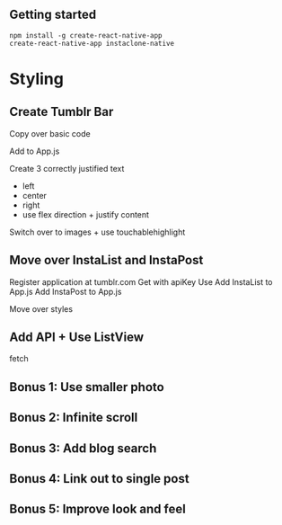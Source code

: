 ## Getting started
```
npm install -g create-react-native-app
create-react-native-app instaclone-native
```

# Styling

## Create Tumblr Bar

Copy over basic code

Add to App.js

Create 3 correctly justified text
- left
- center
- right
- use flex direction + justify content

Switch over to images + use touchablehighlight

## Move over InstaList and InstaPost

Register application at tumblr.com
Get with apiKey
Use 
Add InstaList to App.js
Add InstaPost to App.js

Move over styles

## Add API + Use ListView

fetch


## Bonus 1: Use smaller photo

## Bonus 2: Infinite scroll

## Bonus 3: Add blog search

## Bonus 4: Link out to single post

## Bonus 5: Improve look and feel

